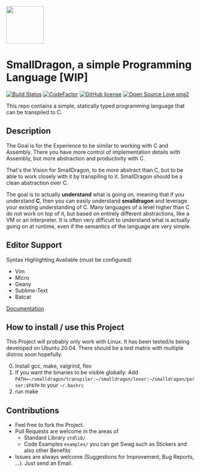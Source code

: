 <img src="https://raw.githubusercontent.com/pointbazaar/smalldragon/master/docs/img/dragon-logo.svg" width="100" height="100"/>

# SmallDragon, a simple Programming Language [WIP] 
[![Build Status](https://travis-ci.com/pointbazaar/smalldragon.svg?branch=master)](https://travis-ci.com/pointbazaar/smalldragon)
[![CodeFactor](https://www.codefactor.io/repository/github/pointbazaar/smalldragon/badge)](https://www.codefactor.io/repository/github/pointbazaar/smalldragon)
[![GitHub license](https://img.shields.io/github/license/pointbazaar/smalldragon.svg)](https://github.com/pointbazaar/smalldragon/blob/master/LICENSE)
[![Open Source Love png2](https://badges.frapsoft.com/os/v2/open-source.png?v=103)](https://github.com/ellerbrock/open-source-badges/)
 
This repo contains a simple, statically typed programming language that can be transpiled to C.

## Description

The Goal is for the Experience to be similar to working with C and Assembly. 
There you have more control of implementation details with Assembly, but more abstraction and productivity with C.

That's the Vision for SmallDragon, to be more abstract than C, but to be able to work closely with it by transpiling to it. 
SmallDragon should be a clean abstraction over C.

The goal is to actually **understand** what is going on, meaning that if you understand **C**, then you can easily understand 
**smalldragon** and leverage your existing understanding of C. Many languages of a level higher than C do not work
on top of it, but based on entirely different abstractions, like a VM or an Interpreter. It is often very difficult to understand
what is actually going on at runtime, even if the semantics of the language are very simple. 

## Editor Support

Syntax Highlighting Available (must be configured)
- Vim
- Micro
- Geany
- Sublime-Text
- Batcat

[Documentation](https://smalldragon.org)

## How to install / use this Project 

This Project will probably only work with Linux.
It has been tested/is being developed on Ubuntu 20.04.
There should be a test matrix with multiple distros soon hopefully.

0. Install gcc, make, valgrind, flex
1. If you want the binaries to be visible globally:
   Add 
   ```PATH=~/smalldragon/transpiler:~/smalldragon/lexer:~/smalldragon/parser:$PATH```
   to your ```~/.bashrc```
2. run make

## Contributions

- Feel free to fork the Project. 
- Pull Requests are welcome in the areas of 
  - Standard Library ```stdlib/```
  - Code Examples ```examples/```
  you can get Swag such as Stickers and also other Benefits
- Issues are always welcome (Suggestions for Improvement, Bug Reports, ...).
  Just send an Email.

